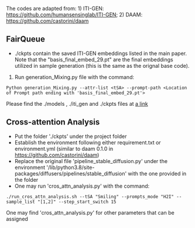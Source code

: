 The codes are adapted from: 1) ITI-GEN: https://github.com/humansensinglab/ITI-GEN; 2) DAAM: https://github.com/castorini/daam

## FairQueue
- ./ckpts contain the saved ITI-GEN embeddings listed in the main paper. Note that the "basis_final_embed_29.pt" are the final embeddings utilized in sample generation (this is the same as the orignal base code).

1) Run generation_Mixing.py file with the command:
```
Python generation_Mixing.py --attr-list <tSA> --prompt-path <Location of Prompt path ending with 'basis_final_embed_29.pt'>
```

Please find the ./models , ./iti_gen and ./ckpts files at [a link]([https://github.com/user/repo/blob/branch/other_file.md](https://drive.google.com/drive/folders/1iBizW8YhmvDUo6ChTIhN9f_M1EnIH-hs))

## Cross-attention Analysis
- Put the folder './ckpts' under the project folder
- Establish the environment following either requirement.txt or environment.yml (similar to daam 0.1.0 in https://github.com/castorini/daam)
- Replace the original file 'pipeline_stable_diffusion.py' under the environment '/lib/python3.8/site-packages/diffusers/pipelines/stable_diffusion' with the one provided in the folder
- One may run 'cros_attn_analysis.py' with the command:
```
./run_cros_attn_analysis.sh --tSA "Smiling" --prompts_mode "H2I" --sample_list "[1,2]" --step_start_switch 15
```
One may find 'cros_attn_analysis.py' for other parameters that can be assigned

